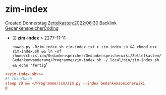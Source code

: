# zim-index
Created Donnerstag [Zettelkasten:2022:06:30]()
Backlink [GedankenspeicherCoding](../GedankenspeicherCoding.md)

* ☑ **zim-index**  >  2277-11-11


  ``noweb.py -Rzim-index.sh zim-index.txt > zim-index.sh && chmod u+x zim-index.sh && ln -sf /home/christian/Gedankenspeicher/Gedankenspeicherwiki/Zettelkasten/Gedankenwanderung/Programme/zim-index.sh ~/.local/bin/zim-index.sh && echo 'fertig``'


```ini
<<zim-index.sh>>=
#! /bin/bash
sleep 20 && ~/Programme/zim/zim.py --index Gedankenspeicherwiki
@
```


